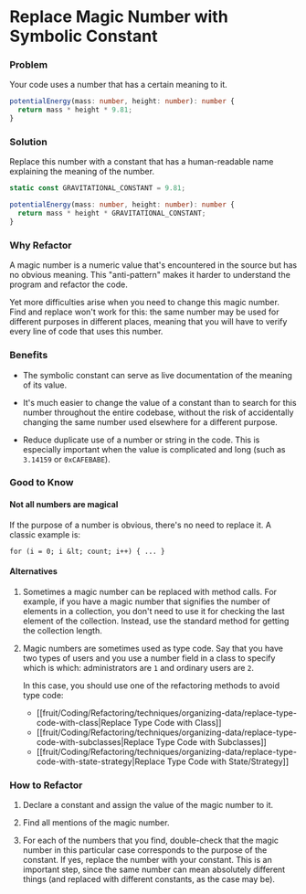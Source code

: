 # Replace Magic Number with Symbolic Constant

### Problem

Your code uses a number that has a certain meaning to it.

```ts
potentialEnergy(mass: number, height: number): number {
  return mass * height * 9.81;
}
```

### Solution

Replace this number with a constant that has a human-readable name explaining the meaning of the number.

```ts
static const GRAVITATIONAL_CONSTANT = 9.81;

potentialEnergy(mass: number, height: number): number {
  return mass * height * GRAVITATIONAL_CONSTANT;
}
```

### Why Refactor

A magic number is a numeric value that's encountered in the source but has no obvious meaning. This "anti-pattern" makes it harder to understand the program and refactor the code.

Yet more difficulties arise when you need to change this magic number. Find and replace won't work for this: the same number may be used for different purposes in different places, meaning that you will have to verify every line of code that uses this number.

### Benefits

- The symbolic constant can serve as live documentation of the meaning of its value.

- It's much easier to change the value of a constant than to search for this number throughout the entire codebase, without the risk of accidentally changing the same number used elsewhere for a different purpose.

- Reduce duplicate use of a number or string in the code. This is especially important when the value is complicated and long (such as `3.14159` or `0xCAFEBABE`).

### Good to Know

#### Not all numbers are magical

If the purpose of a number is obvious, there's no need to replace it. A classic example is:

```code
for (i = 0; i &lt; сount; i++) { ... }
```

#### Alternatives

1. Sometimes a magic number can be replaced with method calls. For example, if you have a magic number that signifies the number of elements in a collection, you don't need to use it for checking the last element of the collection. Instead, use the standard method for getting the collection length.

2. Magic numbers are sometimes used as type code. Say that you have two types of users and you use a number field in a class to specify which is which: administrators are `1` and ordinary users are `2`.

    In this case, you should use one of the refactoring methods to avoid type code:

    - [[fruit/Coding/Refactoring/techniques/organizing-data/replace-type-code-with-class|Replace Type Code with Class]]
    - [[fruit/Coding/Refactoring/techniques/organizing-data/replace-type-code-with-subclasses|Replace Type Code with Subclasses]]
    - [[fruit/Coding/Refactoring/techniques/organizing-data/replace-type-code-with-state-strategy|Replace Type Code with State/Strategy]]

### How to Refactor

1. Declare a constant and assign the value of the magic number to it.

2. Find all mentions of the magic number.

3. For each of the numbers that you find, double-check that the magic number in this particular case corresponds to the purpose of the constant. If yes, replace the number with your constant. This is an important step, since the same number can mean absolutely different things (and replaced with different constants, as the case may be).
